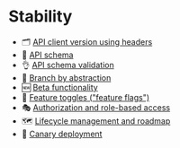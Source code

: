 # Stability

- 🗂️ [API client version using headers](stability/api-client-version-using-headers.md)
- 📄 [API schema](stability/api-schema.md)
- 👌 [API schema validation](stability/api-schema-validation.md)
- 🧬 [Branch by abstraction](stability/branch-by-abstraction.md)
- 🆕 [Beta functionality](stability/beta-functionality.md)
- 🏁 [Feature toggles ("feature flags")](stability/feature-toggles-feature-flags.md)
- 🎭 [Authorization and role-based access](stability/authorization-and-role-based-access.md)
- 🗺️ [Lifecycle management and roadmap](stability/lifecycle-management-and-roadmap.md)
- 🦺 [Canary deployment](stability/canary-deployment.md)
